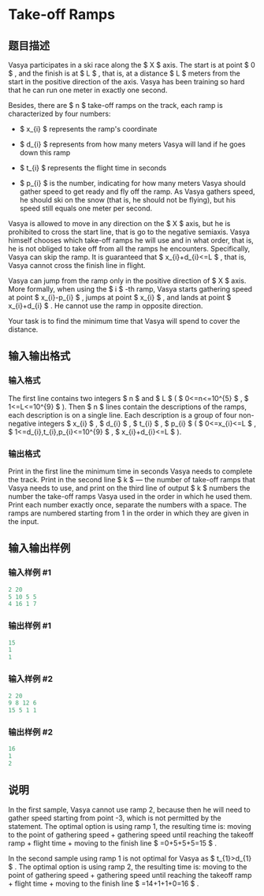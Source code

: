 # Take-off Ramps

## 题目描述

Vasya participates in a ski race along the $ X $ axis. The start is at point $ 0 $ , and the finish is at $ L $ , that is, at a distance $ L $ meters from the start in the positive direction of the axis. Vasya has been training so hard that he can run one meter in exactly one second.

Besides, there are $ n $ take-off ramps on the track, each ramp is characterized by four numbers:

- $ x_{i} $ represents the ramp's coordinate

- $ d_{i} $ represents from how many meters Vasya will land if he goes down this ramp

- $ t_{i} $ represents the flight time in seconds

- $ p_{i} $ is the number, indicating for how many meters Vasya should gather speed to get ready and fly off the ramp. As Vasya gathers speed, he should ski on the snow (that is, he should not be flying), but his speed still equals one meter per second.

Vasya is allowed to move in any direction on the $ X $ axis, but he is prohibited to cross the start line, that is go to the negative semiaxis. Vasya himself chooses which take-off ramps he will use and in what order, that is, he is not obliged to take off from all the ramps he encounters. Specifically, Vasya can skip the ramp. It is guaranteed that $ x_{i}+d_{i}<=L $ , that is, Vasya cannot cross the finish line in flight.

Vasya can jump from the ramp only in the positive direction of $ X $ axis. More formally, when using the $ i $ -th ramp, Vasya starts gathering speed at point $ x_{i}-p_{i} $ , jumps at point $ x_{i} $ , and lands at point $ x_{i}+d_{i} $ . He cannot use the ramp in opposite direction.

Your task is to find the minimum time that Vasya will spend to cover the distance.

## 输入输出格式

### 输入格式

The first line contains two integers $ n $ and $ L $ ( $ 0<=n<=10^{5} $ , $ 1<=L<=10^{9} $ ). Then $ n $ lines contain the descriptions of the ramps, each description is on a single line. Each description is a group of four non-negative integers $ x_{i} $ , $ d_{i} $ , $ t_{i} $ , $ p_{i} $ ( $ 0<=x_{i}<=L $ , $ 1<=d_{i},t_{i},p_{i}<=10^{9} $ , $ x_{i}+d_{i}<=L $ ).

### 输出格式

Print in the first line the minimum time in seconds Vasya needs to complete the track. Print in the second line $ k $ — the number of take-off ramps that Vasya needs to use, and print on the third line of output $ k $ numbers the number the take-off ramps Vasya used in the order in which he used them. Print each number exactly once, separate the numbers with a space. The ramps are numbered starting from 1 in the order in which they are given in the input.

## 输入输出样例

### 输入样例 #1

```cpp
2 20
5 10 5 5
4 16 1 7

```
### 输出样例 #1

```cpp
15
1
1 
```


### 输入样例 #2

```cpp
2 20
9 8 12 6
15 5 1 1

```
### 输出样例 #2

```cpp
16
1
2 
```


## 说明

In the first sample, Vasya cannot use ramp 2, because then he will need to gather speed starting from point -3, which is not permitted by the statement. The optimal option is using ramp 1, the resulting time is: moving to the point of gathering speed + gathering speed until reaching the takeoff ramp + flight time + moving to the finish line $ =0+5+5+5=15 $ .

In the second sample using ramp 1 is not optimal for Vasya as $ t_{1}&gt;d_{1} $ . The optimal option is using ramp 2, the resulting time is: moving to the point of gathering speed + gathering speed until reaching the takeoff ramp + flight time + moving to the finish line $ =14+1+1+0=16 $ .

